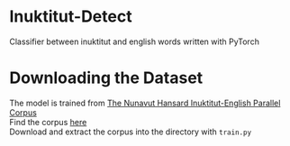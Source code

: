 # Inuktitut-Detect
Classifier between inuktitut and english words written with PyTorch


# Downloading the Dataset
The model is trained from [The Nunavut Hansard Inuktitut-English Parallel Corpus](https://www.inuktitutcomputing.ca/NunavutHansard/info.php)  
Find the corpus [here](https://www.inuktitutcomputing.ca/NunavutHansard/data/SentenceAligned.v2.txt.zip)  
Download and extract the corpus into the directory with `train.py`  
